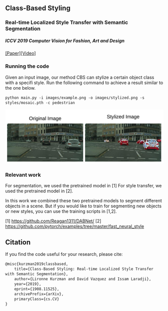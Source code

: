 ## Class-Based Styling
### Real-time Localized Style Transfer with Semantic Segmentation
##### ICCV 2019 Computer Vision for Fashion, Art and Design 
[[Paper]]()[[Video]](https://www.youtube.com/watch?v=A_SwsM7Ox5M)

### Running the code
Given an input image, our method CBS can stylize a certain object class with a specifi style. Run
the following command to achieve a result similar to the one below.

```
python main.py -i images/example.png -o images/stylized.png -s styles/mosaic.pth -c pedestrian
```


![example](example.jpeg) 

### Relevant work

For segmentation, we used the pretrained model in [1]
For style transfer, we used the pretrained model in [2].

In this work we combined these two pretrained models to segment different objects in a scene. But if you would like to train for segmenting new objects or new styles, you can use the training scripts in [1,2].

[1] https://github.com/Reagan1311/DABNet/
[2] https://github.com/pytorch/examples/tree/master/fast_neural_style


## Citation 
If you find the code useful for your research, please cite:

```
@misc{kurzman2019classbased,
    title={Class-Based Styling: Real-time Localized Style Transfer with Semantic Segmentation},
    author={Lironne Kurzman and David Vazquez and Issam Laradji},
    year={2019},
    eprint={1908.11525},
    archivePrefix={arXiv},
    primaryClass={cs.CV}
}
```
